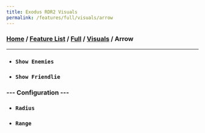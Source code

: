 ```yaml
---
title: Exodus RDR2 Visuals
permalink: /features/full/visuals/arrow
---
```

### [Home](/) / [Feature List](/features) / [Full](/features/full) / [Visuals](/features/full/visuals) / Arrow
---
- ### `Show Enemies` 
- ### `Show Friendlie`
### --- Configuration ---
- ### `Radius`
- ### `Range`
